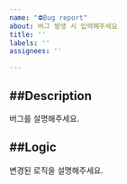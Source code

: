 ```yaml
---
name: "⛔Bug report"
about: 버그 발생 시 입력해주세요
title: ''
labels: ''
assignees: ''

---
```


##Description
---
버그를 설명해주세요.

##Logic
---
변경된 로직을 설명해주세요.
